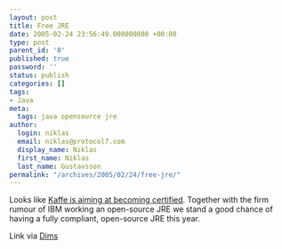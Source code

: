 ```yaml
---
layout: post
title: Free JRE
date: 2005-02-24 23:56:49.000000000 +00:00
type: post
parent_id: '0'
published: true
password: ''
status: publish
categories: []
tags:
- Java
meta:
  tags: java opensource jre
author:
  login: niklas
  email: niklas@protocol7.com
  display_name: Niklas
  first_name: Niklas
  last_name: Gustavsson
permalink: "/archives/2005/02/24/free-jre/"
---
```

Looks like [Kaffe is aiming at becoming certified](http://www.advogato.org/person/robilad/diary.html?start=64). Together with the firm rumour of IBM working an open-source JRE we stand a good chance of having a fully compliant, open-source JRE this year.

Link via [Dims](http://blogs.cocoondev.org/dims/archives/002844.html)

